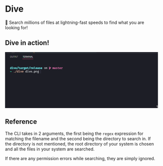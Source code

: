 # Dive

🔎 Search millions of files at lightning-fast speeds to find what you are looking for!

## Dive in action!
![Dive in action!](assets/dive.gif)

## Reference

The CLI takes in 2 arguments, the first being the `regex` expression for matching the filename and the second being the directory to search in. If the directory is not mentioned, the root directory of your system is chosen and all the files in your system are searched.
 
If there are any permission errors while searching, they are simply ignored.


